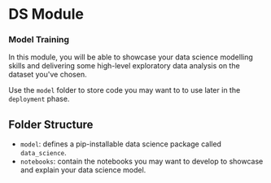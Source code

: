 # DS Module

### Model Training

In this module, you will be able to showcase your data science modelling skills and delivering some high-level exploratory data analysis on the dataset you've chosen. 

Use the `model` folder to store code you may want to to use later in the `deployment` phase.

## Folder Structure

* `model`: defines a pip-installable data science package called `data_science`.
* `notebooks`: contain the notebooks you may want to develop to showcase and explain your data science model.
